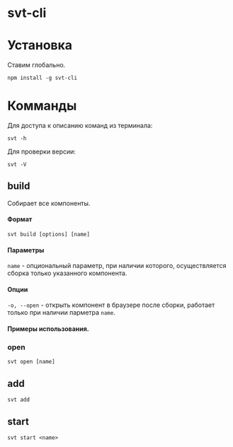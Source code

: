 # svt-cli
# Установка
Ставим глобально.
```
npm install -g svt-cli
```
# Комманды
Для доступа к описанию команд из терминала:
```
svt -h
```

Для проверки версии:
```
svt -V
```
## build
Собирает все компоненты.
#### Формат
```
svt build [options] [name]
```
#### Параметры
```name``` - опциональный параметр, при наличии которого, осуществляется сборка только указанного компонента.

#### Опции
```-o, --open``` - открыть компонент в браузере после сборки, работает только при наличии парметра ```name```.

#### Примеры использования.

### open
```
svt open [name]
```
## add
```
svt add
```
## start
```
svt start <name>
```
